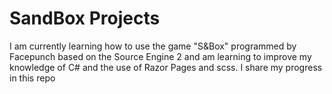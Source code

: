 # SandBox Projects
 I am currently learning how to use the game "S&Box" programmed by Facepunch based on the Source Engine 2 and am learning to improve my knowledge of C# and the use of Razor Pages and scss. I share my progress in this repo
